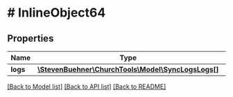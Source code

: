 # # InlineObject64

## Properties

Name | Type | Description | Notes
------------ | ------------- | ------------- | -------------
**logs** | [**\StevenBuehner\ChurchTools\Model\SyncLogsLogs[]**](SyncLogsLogs.md) |  |

[[Back to Model list]](../../README.md#models) [[Back to API list]](../../README.md#endpoints) [[Back to README]](../../README.md)
